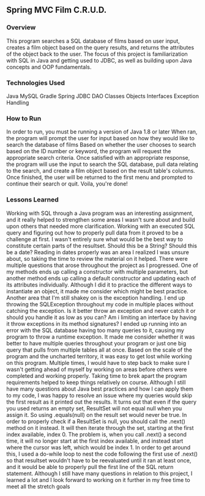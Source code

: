 ## Spring MVC Film C.R.U.D.

### Overview
This program searches a SQL database of films based on user input, creates a film object based on the query results, and returns the attributes of the object back to the user. The focus of this project is familiarization with SQL in Java and getting used to JDBC, as well as building upon Java concepts and OOP fundamentals.


### Technologies Used
Java
MySQL
Gradle
Spring
JDBC
DAO
Classes
Objects
Interfaces
Exception Handling


### How to Run
In order to run, you must be running a version of Java 1.8 or later
When ran, the program will prompt the user for input based on how they would like to search the database of films
Based on whether the user chooses to search based on the ID number or keyword, the program will request the appropriate search criteria.
Once satisfied with an appropriate response, the program will use the input to search the SQL database, pull data relating to the search, and create a film object based on the result table's columns.
Once finished, the user will be returned to the first menu and prompted to continue their search or quit.
Voila, you're done!


### Lessons Learned

Working with SQL through a Java program was an interesting assignment, and it really helped to strengthen some areas I wasn't sure about and build upon others that needed more clarification. Working with an executed SQL query and figuring out how to properly pull data from it proved to be a challenge at first. I wasn't entirely sure what would be the best way to constitute certain parts of the resultset. Should this be a String? Should this be a date? Reading in dates properly was an area I realized I was unsure about, so taking the time to review the material on it helped. There were multiple questions that arose throughout the project as I progressed. One of my methods ends up calling a constructor with multiple parameters, but another method ends up calling a default constructor and updating each of its attributes individually. Although I did it to practice the different ways to instantiate an object, it made me consider which might be best practice. Another area that I'm still shakey on is the exception handling. I end up throwing the SQLException throughout my code in multiple places without catching the exception. Is it better throw an exception and never catch it or should you handle it as low as you can? Am i limiting an interface by having it throw exceptions in its method signatures? I ended up running into an error with the SQL database having too many queries to it, causing my program to throw a runtime exception. It made me consider whether it was better to have multiple queries throughout your program or just one big query that pulls from multiple tables all at once. Based on the scale of the program and the uncharted territory, it was easy to get lost while working on this program. Multiple times, I would have to step back to make sure I wasn't getting ahead of myself by working on areas before others were completed and working properly. Taking time to brek apart the program requirements helped to keep things relatively on course. Although I still have many questions about Java best practices and how I can apply them to my code, I was happy to resolve an issue where my queries would skip the first result as it printed out the results. It turns out that even if the query you used returns an empty set, ResultSet will not equal null when you assign it. So using .equals(null) on the result set would never be true. In order to properly check if a ResultSet is null, you should call the .next() method on it instead. It will then iterate through the set, starting at the first index available, index 0. The problem is, when you call .next() a second time, it will no longer start at the first index available, and instead start where the cursor was left, which would be index 1. In order to get around this, I used a do-while loop to nest the code following the first use of .next() so that resultset wouldn't have to be reevaluated until it ran at least once, and it would be able to properly pull the first line of the SQL return statement. Although I still have many questions in relation to this project, I learned a lot and I look forward to working on it further in my free time to meet all the stretch goals
